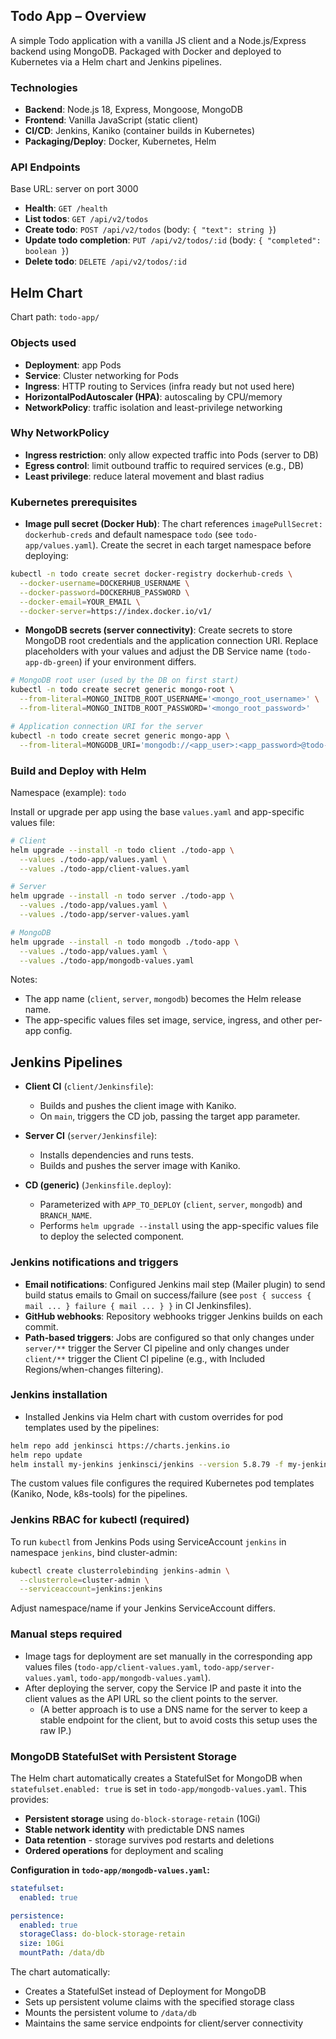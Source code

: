 ## Todo App – Overview

A simple Todo application with a vanilla JS client and a Node.js/Express backend using MongoDB. Packaged with Docker and deployed to Kubernetes via a Helm chart and Jenkins pipelines.

### Technologies
- **Backend**: Node.js 18, Express, Mongoose, MongoDB
- **Frontend**: Vanilla JavaScript (static client)
- **CI/CD**: Jenkins, Kaniko (container builds in Kubernetes)
- **Packaging/Deploy**: Docker, Kubernetes, Helm

### API Endpoints
Base URL: server on port 3000
- **Health**: `GET /health`
- **List todos**: `GET /api/v2/todos`
- **Create todo**: `POST /api/v2/todos` (body: `{ "text": string }`)
- **Update todo completion**: `PUT /api/v2/todos/:id` (body: `{ "completed": boolean }`)
- **Delete todo**: `DELETE /api/v2/todos/:id`

## Helm Chart

Chart path: `todo-app/`

### Objects used
- **Deployment**: app Pods
- **Service**: Cluster networking for Pods
- **Ingress**: HTTP routing to Services (infra ready but not used here)
- **HorizontalPodAutoscaler (HPA)**: autoscaling by CPU/memory
- **NetworkPolicy**: traffic isolation and least-privilege networking

### Why NetworkPolicy
- **Ingress restriction**: only allow expected traffic into Pods (server to DB)
- **Egress control**: limit outbound traffic to required services (e.g., DB)
- **Least privilege**: reduce lateral movement and blast radius

### Kubernetes prerequisites
- **Image pull secret (Docker Hub)**: The chart references `imagePullSecret: dockerhub-creds` and default namespace `todo` (see `todo-app/values.yaml`). Create the secret in each target namespace before deploying:

```bash
kubectl -n todo create secret docker-registry dockerhub-creds \
  --docker-username=DOCKERHUB_USERNAME \
  --docker-password=DOCKERHUB_PASSWORD \
  --docker-email=YOUR_EMAIL \
  --docker-server=https://index.docker.io/v1/
```

- **MongoDB secrets (server connectivity)**: Create secrets to store MongoDB root credentials and the application connection URI. Replace placeholders with your values and adjust the DB Service name (`todo-app-db-green`) if your environment differs.

```bash
# MongoDB root user (used by the DB on first start)
kubectl -n todo create secret generic mongo-root \
  --from-literal=MONGO_INITDB_ROOT_USERNAME='<mongo_root_username>' \
  --from-literal=MONGO_INITDB_ROOT_PASSWORD='<mongo_root_password>'

# Application connection URI for the server
kubectl -n todo create secret generic mongo-app \
  --from-literal=MONGODB_URI='mongodb://<app_user>:<app_password>@todo-app-db-green:27017/todoapp?authSource=admin'
```


### Build and Deploy with Helm
Namespace (example): `todo`

Install or upgrade per app using the base `values.yaml` and app-specific values file:

```bash
# Client
helm upgrade --install -n todo client ./todo-app \
  --values ./todo-app/values.yaml \
  --values ./todo-app/client-values.yaml

# Server
helm upgrade --install -n todo server ./todo-app \
  --values ./todo-app/values.yaml \
  --values ./todo-app/server-values.yaml

# MongoDB
helm upgrade --install -n todo mongodb ./todo-app \
  --values ./todo-app/values.yaml \
  --values ./todo-app/mongodb-values.yaml
```

Notes:
- The app name (`client`, `server`, `mongodb`) becomes the Helm release name.
- The app-specific values files set image, service, ingress, and other per-app config.

## Jenkins Pipelines

- **Client CI** (`client/Jenkinsfile`):
  - Builds and pushes the client image with Kaniko.
  - On `main`, triggers the CD job, passing the target app parameter.

- **Server CI** (`server/Jenkinsfile`):
  - Installs dependencies and runs tests.
  - Builds and pushes the server image with Kaniko.

- **CD (generic)** (`Jenkinsfile.deploy`):
  - Parameterized with `APP_TO_DEPLOY` (`client`, `server`, `mongodb`) and `BRANCH_NAME`.
  - Performs `helm upgrade --install` using the app-specific values file to deploy the selected component.

### Jenkins notifications and triggers
- **Email notifications**: Configured Jenkins mail step (Mailer plugin) to send build status emails to Gmail on success/failure (see `post { success { mail ... } failure { mail ... } }` in CI Jenkinsfiles).
- **GitHub webhooks**: Repository webhooks trigger Jenkins builds on each commit.
- **Path-based triggers**: Jobs are configured so that only changes under `server/**` trigger the Server CI pipeline and only changes under `client/**` trigger the Client CI pipeline (e.g., with Included Regions/when-changes filtering).

### Jenkins installation
- Installed Jenkins via Helm chart with custom overrides for pod templates used by the pipelines:

```bash
helm repo add jenkinsci https://charts.jenkins.io
helm repo update
helm install my-jenkins jenkinsci/jenkins --version 5.8.79 -f my-jenkins-values.yaml
```

The custom values file configures the required Kubernetes pod templates (Kaniko, Node, k8s-tools) for the pipelines.

### Jenkins RBAC for kubectl (required)
To run `kubectl` from Jenkins Pods using ServiceAccount `jenkins` in namespace `jenkins`, bind cluster-admin:

```bash
kubectl create clusterrolebinding jenkins-admin \
  --clusterrole=cluster-admin \
  --serviceaccount=jenkins:jenkins
```

Adjust namespace/name if your Jenkins ServiceAccount differs.

### Manual steps required
- Image tags for deployment are set manually in the corresponding app values files (`todo-app/client-values.yaml`, `todo-app/server-values.yaml`, `todo-app/mongodb-values.yaml`).
- After deploying the server, copy the Service IP and paste it into the client values as the API URL so the client points to the server.
  - (A better approach is to use a DNS name for the server to keep a stable endpoint for the client, but to avoid costs this setup uses the raw IP.)

### MongoDB StatefulSet with Persistent Storage
The Helm chart automatically creates a StatefulSet for MongoDB when `statefulset.enabled: true` is set in `todo-app/mongodb-values.yaml`. This provides:

- **Persistent storage** using `do-block-storage-retain` (10Gi)
- **Stable network identity** with predictable DNS names
- **Data retention** - storage survives pod restarts and deletions
- **Ordered operations** for deployment and scaling

**Configuration in `todo-app/mongodb-values.yaml`:**
```yaml
statefulset:
  enabled: true

persistence:
  enabled: true
  storageClass: do-block-storage-retain
  size: 10Gi
  mountPath: /data/db
```

The chart automatically:
- Creates a StatefulSet instead of Deployment for MongoDB
- Sets up persistent volume claims with the specified storage class
- Mounts the persistent volume to `/data/db`
- Maintains the same service endpoints for client/server connectivity
